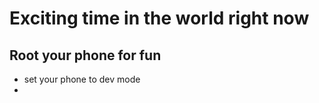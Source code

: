 # Exciting time in the world right now

## Root your phone for fun

- set your phone to dev mode
-  
